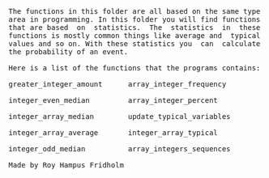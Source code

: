 
<pre>
The functions in this folder are all based on the same type
area in programming. In this folder you will find functions
that are based  on  statistics.  The  statistics  in  these
functions is mostly common things like average and  typical
values and so on. With these statistics you  can  calculate
the probability of an event.

Here is a list of the functions that the programs contains:

greater_integer_amount      array_integer_frequency

integer_even_median         array_integer_percent

integer_array_median        update_typical_variables

integer_array_average       integer_array_typical

integer_odd_median          array_integers_sequences

Made by Roy Hampus Fridholm
</pre>

